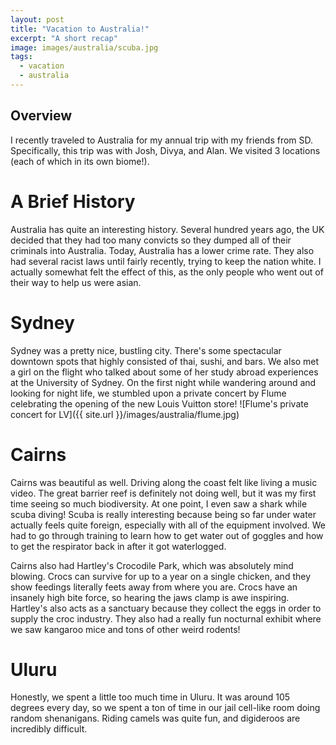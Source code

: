 ```yaml
---
layout: post
title: "Vacation to Australia!"
excerpt: "A short recap"
image: images/australia/scuba.jpg
tags: 
  - vacation
  - australia
---
```


## Overview
I recently traveled to Australia for my annual trip with my friends from SD. Specifically, this trip was with
Josh, Divya, and Alan. We visited 3 locations (each of which in its own biome!).

# A Brief History
Australia has quite an interesting history. Several hundred years ago, the UK decided that they had too
many convicts so they dumped all of their criminals into Australia. Today, Australia has a lower crime rate.
They also had several racist laws until fairly recently, trying to keep the nation white. I actually
somewhat felt the effect of this, as the only people who went out of their way to help us were asian.

# Sydney
Sydney was a pretty nice, bustling city. There's some spectacular downtown spots that highly consisted of thai,
sushi, and bars. We also met a girl on the flight who talked about some of her study abroad experiences at the
University of Sydney. On the first night while wandering around and looking for night life, we stumbled
upon a private concert by Flume celebrating the opening of the new Louis Vuitton store!
![Flume's private concert for LV]({{ site.url }}/images/australia/flume.jpg)

# Cairns
Cairns was beautiful as well. Driving along the coast felt like living a music video. The great barrier reef is
definitely not doing well, but it was my first time seeing so much biodiversity. At one point,
I even saw a shark while scuba diving! Scuba is really interesting because being so far under water actually
feels quite foreign, especially with all of the equipment involved. We had to go through training
to learn how to get water out of goggles and how to get the respirator back in after it got waterlogged.

Cairns also had Hartley's Crocodile Park, which was absolutely mind blowing. Crocs can survive for up to a year
on a single chicken, and they show feedings literally feets away from where you are. Crocs have an insanely
high bite force, so hearing the jaws clamp is awe inspiring. Hartley's also acts as a sanctuary because they
collect the eggs in order to supply the croc industry. They also had a really fun nocturnal exhibit where we saw
kangaroo mice and tons of other weird rodents!

# Uluru
Honestly, we spent a little too much time in Uluru. It was around 105 degrees every day, so we spent a ton of time
in our jail cell-like room doing random shenanigans. Riding camels was quite fun, and digideroos are incredibly difficult.

